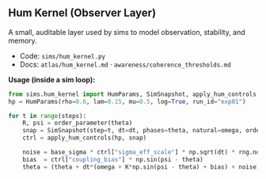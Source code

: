 ## Hum Kernel (Observer Layer)

A small, auditable layer used by sims to model observation, stability, and memory.

- Code: `sims/hum_kernel.py`
- Docs: `atlas/hum_kernel.md` · `awareness/coherence_thresholds.md`

**Usage (inside a sim loop):**
```python
from sims.hum_kernel import HumParams, SimSnapshot, apply_hum_controls
hp = HumParams(rho=0.6, lam=0.15, mu=0.5, log=True, run_id="exp01")

for t in range(steps):
    R, psi = order_parameter(theta)
    snap = SimSnapshot(step=t, dt=dt, phases=theta, natural=omega, order_R=R, order_psi=psi)
    ctrl = apply_hum_controls(hp, snap)

    noise = base_sigma * ctrl["sigma_eff_scale"] * np.sqrt(dt) * rng.normal(0,1,size=n)
    bias  = ctrl["coupling_bias"] * np.sin(psi - theta)
    theta = (theta + dt*(omega + K*np.sin(psi - theta) + bias) + noise) % (2*np.pi)
